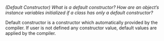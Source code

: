 *(Default Constructor) What is a default constructor? How are an object’s instance variables initialized if a class has only a default constructor?*

Default constructor is a constructor which automatically provided by the compiler. If user is not defined any constructor value, default values are applied by the compiler.